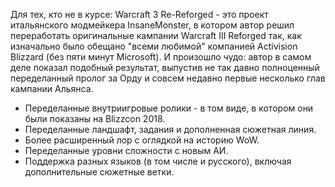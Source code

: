 Для тех, кто не в курсе: Warcraft 3 Re-Reforged - это проект итальянского модмейкера InsaneMonster, в котором автор решил переработать оригинальные кампании Warcraft III Reforged так, как изначально было обещано "всеми любимой" компанией Activision Blizzard (без пяти минут Microsoft). И произошло чудо: автор в самом деле показал подобный результат, выпустив не так давно полноценный переделанный пролог за Орду и совсем недавно первые несколько глав кампании Альянса.
*  Переделанные внутриигровые ролики - в том виде, в котором они были показаны на Blizzcon 2018.
* Переделанные ландшафт, задания и дополненная сюжетная линия.
* Более расширенный лор с оглядкой на историю WoW.
* Переделанные уровни сложности с новым АИ.
* Поддержка разных языков (в том числе и русского), включая дополнительные сюжетные ветки.